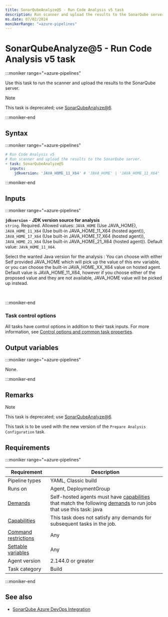 ```yaml
---
title: SonarQubeAnalyze@5 - Run Code Analysis v5 task
description: Run scanner and upload the results to the SonarQube server (task version 5).
ms.date: 07/02/2024
monikerRange: "=azure-pipelines"
---
```


# SonarQubeAnalyze@5 - Run Code Analysis v5 task

<!-- :::description::: -->
:::moniker range="=azure-pipelines"

<!-- :::editable-content name="description"::: -->
Use this task to run the scanner and upload the results to the SonarQube server.

> [!NOTE]
> This task is deprecated; use [SonarQubeAnalyze@6](./sonar-qube-analyze-v6.md).
<!-- :::editable-content-end::: -->

<!-- This task is deprecated. -->

:::moniker-end
<!-- :::description-end::: -->

<!-- :::syntax::: -->
## Syntax

:::moniker range="=azure-pipelines"

```yaml
# Run Code Analysis v5
# Run scanner and upload the results to the SonarQube server.
- task: SonarQubeAnalyze@5
  inputs:
    jdkversion: 'JAVA_HOME_11_X64' # 'JAVA_HOME' | 'JAVA_HOME_11_X64' | 'JAVA_HOME_17_X64' | 'JAVA_HOME_21_X64'. Required. JDK version source for analysis. Default: JAVA_HOME_11_X64.
```

:::moniker-end
<!-- :::syntax-end::: -->

<!-- :::inputs::: -->
## Inputs

<!-- :::item name="jdkversion"::: -->
:::moniker range="=azure-pipelines"

**`jdkversion`** - **JDK version source for analysis**<br>
`string`. Required. Allowed values: `JAVA_HOME` (Use JAVA_HOME), `JAVA_HOME_11_X64` (Use built-in JAVA_HOME_11_X64 (hosted agent)), `JAVA_HOME_17_X64` (Use built-in JAVA_HOME_17_X64 (hosted agent)), `JAVA_HOME_21_X64` (Use built-in JAVA_HOME_21_X64 (hosted agent)). Default value: `JAVA_HOME_11_X64`.<br>
<!-- :::editable-content name="helpMarkDown"::: -->
Select the wanted Java version for the analysis : You can choose with either Self provided JAVA_HOME which will pick up the value of this env variable, or you can choose the built-in JAVA_HOME_XX_X64 value on hosted agent. 
Default value is JAVA_HOME_11_X64, however if you choose either of the proposed value and they are not available, JAVA_HOME value will be picked up instead.
<!-- :::editable-content-end::: -->
<br>

:::moniker-end
<!-- :::item-end::: -->

### Task control options

All tasks have control options in addition to their task inputs. For more information, see [Control options and common task properties](/azure/devops/pipelines/yaml-schema/steps-task#common-task-properties).
<!-- :::inputs-end::: -->

<!-- :::outputVariables::: -->
## Output variables

:::moniker range="=azure-pipelines"

None.

:::moniker-end
<!-- :::outputVariables-end::: -->

<!-- :::remarks::: -->
<!-- :::editable-content name="remarks"::: -->
## Remarks

> [!NOTE]
> This task is deprecated; use [SonarQubeAnalyze@6](./sonar-qube-analyze-v6.md).

This task is to be used with the new version of the `Prepare Analysis Configuration` task.
<!-- :::editable-content-end::: -->
<!-- :::remarks-end::: -->

<!-- :::examples::: -->
<!-- :::editable-content name="examples"::: -->
<!-- :::editable-content-end::: -->
<!-- :::examples-end::: -->

<!-- :::properties::: -->
## Requirements

:::moniker range="=azure-pipelines"

| Requirement | Description |
|-------------|-------------|
| Pipeline types | YAML, Classic build |
| Runs on | Agent, DeploymentGroup |
| [Demands](/azure/devops/pipelines/process/demands) | Self-hosted agents must have [capabilities](/azure/devops/pipelines/agents/agents#capabilities) that match the following [demands](/azure/devops/pipelines/process/demands) to run jobs that use this task: java |
| [Capabilities](/azure/devops/pipelines/agents/agents#capabilities) | This task does not satisfy any demands for subsequent tasks in the job. |
| [Command restrictions](/azure/devops/pipelines/security/templates#agent-logging-command-restrictions) | Any |
| [Settable variables](/azure/devops/pipelines/security/templates#agent-logging-command-restrictions) | Any |
| Agent version |  2.144.0 or greater |
| Task category | Build |

:::moniker-end
<!-- :::properties-end::: -->

<!-- :::see-also::: -->
<!-- :::editable-content name="seeAlso"::: -->
## See also

* [SonarQube Azure DevOps Integration](https://docs.sonarqube.org/latest/analysis/azuredevops-integration/)
<!-- :::editable-content-end::: -->
<!-- :::see-also-end::: -->